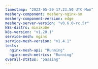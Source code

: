```yaml
---
timestamp: "2022-05-30 17:23:50 UTC Mon"
meshery-component: meshery-nginx-sm
meshery-component-version: edge
meshery-server-version: "v0.6.0-rc.5r"
k8s-distro: minikube
k8s-version: "v1.20.1"
service-mesh: nginx
service-mesh-version: "v1.4.1"
tests:
  nginx-mesh-api: "Running"
  nginx-mesh-metrics: "Running"
overall-status: "passing"
---
```

